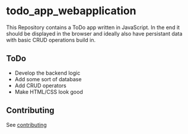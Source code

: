 # todo_app_webapplication
This Repository contains a ToDo app written in JavaScript. In the end it should be displayed in the browser and ideally also have persistant data with basic CRUD operations build in.

## ToDo
- Develop the backend logic
- Add some sort of database
- Add CRUD operators
- Make HTML/CSS look good

## Contributing
See [contributing](https://github.com/Colin23/.github/blob/main/CONTRIBUTING.md)
